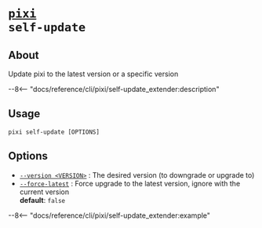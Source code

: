 <!--- This file is autogenerated. Do not edit manually! -->
# <code>[pixi](../pixi.md) self-update</code>

## About
Update pixi to the latest version or a specific version

--8<-- "docs/reference/cli/pixi/self-update_extender:description"

## Usage
```
pixi self-update [OPTIONS]
```

## Options
- <a id="arg---version" href="#arg---version">`--version <VERSION>`</a>
:  The desired version (to downgrade or upgrade to)
- <a id="arg---force-latest" href="#arg---force-latest">`--force-latest`</a>
:  Force upgrade to the latest version, ignore with the current version
<br>**default**: `false`

--8<-- "docs/reference/cli/pixi/self-update_extender:example"

